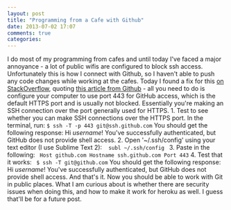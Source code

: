 ```yaml
---
layout: post
title: "Programming from a Cafe with Github"
date: 2013-07-02 17:07
comments: true
categories: 
---
```

I do most of my programming from cafes and until today I've faced a
major annoyance - a lot of public wifis are configured to block ssh
access. Unfortunately this is how I connect with Github, so I haven't
able to push any code changes while working at the cafes. Today I found
a fix for this [on StackOverflow][], quoting [this article from
Github][] - all you need to do is configure your computer to use port
443 for GitHub access, which is the default HTTPS port and is usually
not blocked. Essentially you're making an SSH connection over the port
generally used for HTTPS. 1. Test to see whether you can make SSH
connections over the HTTPS port. In the terminal, run:
`$ ssh -T -p 443 git@ssh.github.com` You should get the following
response: Hi *username*! You've successfully authenticated, but GitHub
does not provide shell access. 2. Open '\~/.ssh/config' using your text
editor (I use Sublime Text 2): ` ` `subl ~/.ssh/config ` 3. Paste in the
following: ` Host github.com Hostname ssh.github.com Port 443` 4. Test
that it works: ` $ ssh -T git@github.com` You should get the following
response: Hi *username*! You've successfully authenticated, but GitHub
does not provide shell access. And that's it. Now you should be able to
work with Git in public places. What I am curious about is whether there
are security issues when doing this, and how to make it work for heroku
as well. I guess that'll be for a future post.

  [on StackOverflow]: http://stackoverflow.com/questions/7953806/github-ssh-via-public-wifi-port-22-blocked
  [this article from Github]: https://help.github.com/articles/using-ssh-over-the-https-port